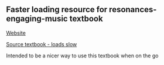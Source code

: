 ## Faster loading resource for resonances-engaging-music textbook

[Website](https://clintonsteiner.github.io/resonances/)

[Source textbook - loads slow](https://ung.edu/university-press/books/resonances-engaging-music.php)

Intended to be a nicer way to use this textbook when on the go
